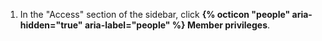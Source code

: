 1. In the "Access" section of the sidebar, click **{% octicon "people" aria-hidden="true" aria-label="people" %} Member privileges**.
